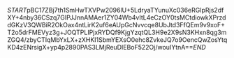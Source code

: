 $START$pBC17ZBj7th1SmHwTXVPw2096lU+5LdryaTYunuXc036eRGIpRjs2dfXY+4nby36CSzq7GIPJJnnAMAer1ZY04Wb4vItL4eCzOY0tsMCtdiowkXPrzddGKzV3QWBiR2OkOax4ntLirK2uf6eAUpGcNvvcqe8UbJtd3FfQEm9v9xoF+T2o5drFMEVyz3g+JOQTPLIPjxRYDQf9KjgYzqtQL3H9e2X9sN3KHxn8qg3mZGQ4/zbyCTIqMbYxLX+zXHKI1SbmYEXsO0ehc8ZvkeJQ7o9OencQwZosYtqKD4zENrsigX+yp4p2890PAS3LMjReuDIEBoF522Oj/wouIYtnA==$END$